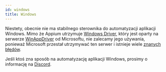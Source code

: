 ```yaml
---
id: windows
title: Windows
---
```


Niestety, obecnie nie ma stabilnego sterownika do automatyzacji aplikacji Windows. Mimo że Appium utrzymuje [Windows Driver](https://github.com/appium/appium-windows-driver), który jest oparty na serwerze [WinAppDriver](https://github.com/microsoft/WinAppDriver) od Microsoftu, nie zalecamy jego używania, ponieważ Microsoft przestał utrzymywać ten serwer i istnieje wiele [znanych błędów](https://github.com/search?q=repo%3Amicrosoft%2FWinAppDriver+webdriverio&type=issues).

Jeśli ktoś zna sposób na automatyzację aplikacji Windows, prosimy o informację na [Discord](https://discord.webdriver.io).